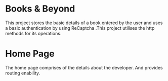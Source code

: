 # Books & Beyond

This project stores the basic details of a book entered by the user and uses a basic authentication by using ReCaptcha .This project utilises the http methods for its operations.

# Home Page

The home page comprises of the details about the developer. And provides routing enability. 
